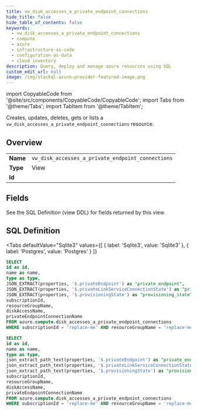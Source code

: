 ```yaml
--- 
title: vw_disk_accesses_a_private_endpoint_connections
hide_title: false
hide_table_of_contents: false
keywords:
  - vw_disk_accesses_a_private_endpoint_connections
  - compute
  - azure
  - infrastructure-as-code
  - configuration-as-data
  - cloud inventory
description: Query, deploy and manage azure resources using SQL
custom_edit_url: null
image: /img/stackql-azure-provider-featured-image.png
---
```


import CopyableCode from '@site/src/components/CopyableCode/CopyableCode';
import Tabs from '@theme/Tabs';
import TabItem from '@theme/TabItem';

Creates, updates, deletes, gets or lists a <code>vw_disk_accesses_a_private_endpoint_connections</code> resource.

## Overview
<table><tbody>
<tr><td><b>Name</b></td><td><code>vw_disk_accesses_a_private_endpoint_connections</code></td></tr>
<tr><td><b>Type</b></td><td>View</td></tr>
<tr><td><b>Id</b></td><td><CopyableCode code="azure.compute.vw_disk_accesses_a_private_endpoint_connections" /></td></tr>
</tbody></table>

## Fields

See the SQL Definition (view DDL) for fields returned by this view.

## SQL Definition

<Tabs
defaultValue="Sqlite3"
values={[
{ label: 'Sqlite3', value: 'Sqlite3' },
{ label: 'Postgres', value: 'Postgres' }
]}
>
<TabItem value="Sqlite3">

```sql
SELECT
id as id,
name as name,
type as type,
JSON_EXTRACT(properties, '$.privateEndpoint') as "private_endpoint",
JSON_EXTRACT(properties, '$.privateLinkServiceConnectionState') as "private_link_service_connection_state",
JSON_EXTRACT(properties, '$.provisioningState') as "provisioning_state",
subscriptionId,
resourceGroupName,
diskAccessName,
privateEndpointConnectionName
FROM azure.compute.disk_accesses_a_private_endpoint_connections
WHERE subscriptionId = 'replace-me' AND resourceGroupName = 'replace-me' AND diskAccessName = 'replace-me' AND privateEndpointConnectionName = 'replace-me';
```

</TabItem>
<TabItem value="Postgres">

```sql
SELECT
id as id,
name as name,
type as type,
json_extract_path_text(properties, '$.privateEndpoint') as "private_endpoint",
json_extract_path_text(properties, '$.privateLinkServiceConnectionState') as "private_link_service_connection_state",
json_extract_path_text(properties, '$.provisioningState') as "provisioning_state",
subscriptionId,
resourceGroupName,
diskAccessName,
privateEndpointConnectionName
FROM azure.compute.disk_accesses_a_private_endpoint_connections
WHERE subscriptionId = 'replace-me' AND resourceGroupName = 'replace-me' AND diskAccessName = 'replace-me' AND privateEndpointConnectionName = 'replace-me';
```

</TabItem>
</Tabs>
